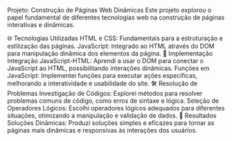 Projeto: Construção de Páginas Web Dinâmicas
Este projeto explorou o papel fundamental de diferentes tecnologias web na construção de páginas interativas e dinâmicas.

🌐 Tecnologias Utilizadas
HTML e CSS: Fundamentais para a estruturação e estilização das páginas.
JavaScript: Integrado ao HTML através do DOM para manipulação dinâmica dos elementos da página.
🧩 Implementação
Integração JavaScript-HTML: Aprendi a usar o DOM para conectar o JavaScript ao HTML, possibilitando interações dinâmicas.
Funções em JavaScript: Implementei funções para executar ações específicas, melhorando a interatividade e usabilidade do site.
🛠 Resolução de Problemas
Investigação de Códigos: Explorei métodos para resolver problemas comuns de código, como erros de sintaxe e lógica.
Seleção de Operadores Lógicos: Escolhi operadores lógicos adequados para diferentes situações, otimizando a manipulação e validação de dados.
🎯 Resultados
Soluções Dinâmicas: Produzi soluções simples e eficazes para tornar as páginas mais dinâmicas e responsivas às interações dos usuários.
